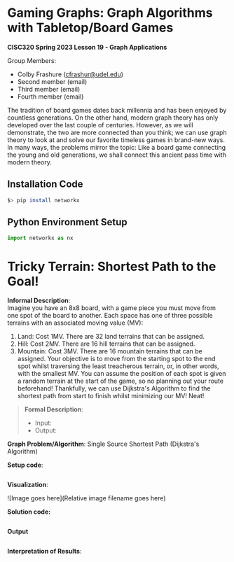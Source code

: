 # Gaming Graphs: Graph Algorithms with Tabletop/Board Games

**CISC320 Spring 2023 Lesson 19 - Graph Applications**

Group Members:
* Colby Frashure (cfrashur@udel.edu)
* Second member (email)
* Third member (email)
* Fourth member (email)

The tradition of board games dates back millennia and has been enjoyed by countless generations.
On the other hand, modern graph theory has only developed over the last couple of centuries.
However, as we will demonstrate, the two are more connected than you think; we can use graph
theory to look at and solve our favorite timeless games in brand-new ways. In many ways,
the problems mirror the topic: Like a board game connecting the young and old generations, we
shall connect this ancient pass time with modern theory.

## Installation Code

```sh
$> pip install networkx
```

## Python Environment Setup

```python
import networkx as nx
```

# Tricky Terrain: Shortest Path to the Goal!

**Informal Description**:  
Imagine you have an 8x8 board, with a game piece you must move from one spot of the board to another.
Each space has one of three possible terrains with an associated moving value (MV):
1. Land: Cost 1MV. There are 32 land terrains that can be assigned.
2. Hill: Cost 2MV. There are 16 hill terrains that can be assigned.
3. Mountain: Cost 3MV. There are 16 mountain terrains that can be assigned.
Your objective is to move from the starting spot to the end spot whilst traversing
the least treacherous terrain, or, in other words, with the smallest MV.
You can assume the position of each spot is given a random terrain at the start of the game, so no
planning out your route beforehand! Thankfully, we can use Dijkstra's Algorithm to find the shortest
path from start to finish whilst minimizing our MV! Neat!

> **Formal Description**:
>  * Input:
>  * Output:

**Graph Problem/Algorithm**: Single Source Shortest Path (Dijkstra's Algorithm)


**Setup code**:

```python
```

**Visualization**:

![Image goes here](Relative image filename goes here)

**Solution code:**

```python
```

**Output**

```
```

**Interpretation of Results**:

